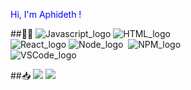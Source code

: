 <span style="color:blue">Hi, I'm Aphideth !</span>


##👨‍💻
![Javascript_logo](https://camo.githubusercontent.com/9267d32864dd21bb6ecc69ca8003b366455714f24c02bcc1b68a1c7d578e547a/68747470733a2f2f696d672e736869656c64732e696f2f62616467652f4a4156415343524950542d3332333333303f7374796c653d666f722d7468652d6261646765266c6f676f3d6a617661736372697074266c6f676f436f6c6f723d463744463145)
![HTML_logo](https://camo.githubusercontent.com/3089cae634b5524ec733e53b19f3f74ce09ef61897baf5f114620ebfc3916384/68747470733a2f2f696d672e736869656c64732e696f2f62616467652f2d48544d4c352d2532334534344432373f7374796c653d666f722d7468652d6261646765266c6f676f3d68746d6c35266c6f676f436f6c6f723d666666666666) 
<br>
![React_logo](https://camo.githubusercontent.com/35ed2859d7e03b4695a17eedefe6c45c9120136860786d5475d0cf6f55d8c4f6/68747470733a2f2f696d672e736869656c64732e696f2f62616467652f72656163742532302d2532333030443946462e7376673f267374796c653d666f722d7468652d6261646765266c6f676f3d7265616374266c6f676f436f6c6f723d7768697465)
![Node_logo](https://camo.githubusercontent.com/cc96d7d28a6ca21ddbb1f2521d751d375230ed840271e6a4c8694cf87cc60c14/68747470733a2f2f696d672e736869656c64732e696f2f62616467652f6e6f64652e6a732532302d2532333433383533442e7376673f267374796c653d666f722d7468652d6261646765266c6f676f3d6e6f64652e6a73266c6f676f436f6c6f723d7768697465)
![]()
![NPM_logo](https://camo.githubusercontent.com/b47580b7e8e0b4ce9bb718070140318f72d316a0c88e0dd53a5ac4b0bdfc755e/68747470733a2f2f696d672e736869656c64732e696f2f62616467652f4e504d2d2532333030303030302e7376673f7374796c653d666f722d7468652d6261646765266c6f676f3d6e706d266c6f676f436f6c6f723d7768697465)
<br>
![VSCode_logo](https://camo.githubusercontent.com/a0484e6383e852e622da1e934b7724921ab9b69d69246d90f899424b01f6deb1/68747470733a2f2f696d672e736869656c64732e696f2f62616467652f56697375616c25323053747564696f253230436f64652d3030373864372e7376673f7374796c653d666f722d7468652d6261646765266c6f676f3d76697375616c2d73747564696f2d636f6465266c6f676f436f6c6f723d7768697465)

##📥 
<a href="https://www.linkedin.com/in/aphidethp/?locale=en_US"><img src="https://camo.githubusercontent.com/a493f6833f99fb3c85788d6d9305e6b7a42b838e5ee5d138fd9a8214a7e77472/68747470733a2f2f696d672e736869656c64732e696f2f62616467652f6c696e6b6564696e2d2532333030373742352e7376673f267374796c653d666f722d7468652d6261646765266c6f676f3d6c696e6b6564696e266c6f676f436f6c6f723d7768697465"></a>
<a href="mailto:aphideth.dev@gmail.com"><img src="https://camo.githubusercontent.com/2e31b0d0e07e5431ee3f85689b488016d52a4fb97e523ae497023a9746e2e52e/68747470733a2f2f696d672e736869656c64732e696f2f62616467652f676d61696c2d2532334431343833362e7376673f267374796c653d666f722d7468652d6261646765266c6f676f3d676d61696c266c6f676f436f6c6f723d7768697465"></a>
